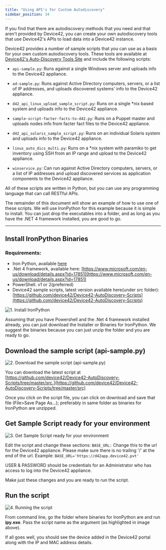 ```yaml
---
title: "Using API's for Custom Autodiscovery"
sidebar_position: 34
---
```

If you find that there are autodiscovery methods that you need and that aren't provided by Device42, you can create your own autodiscovery tools that use Device42's APIs to load data into a Device42 instance.

Device42 provides a number of sample scripts that you can use as a basis for your own custom autodiscovery tools. These tools are available at [Device42's Auto-Discovery Tools Site](https://github.com/device42/Device42-AutoDiscovery-Scripts) and include the following scripts:

- `api-sample.py`: Runs against a single Windows server and uploads info to the Device42 appliance.

- `ad-sample.py`: Runs against Active Directory computers, servers, or a list of IP addresses, and uploads discovered systems' info to the Device42 appliance.

- `d42_api_linux_upload_sample_script.py`: Runs on a single *nix based system and uploads info to the Device42 appliance.

- `sample-script-facter-facts-to-d42.py`: Runs on a Puppet master and uploads nodes info from facter fact files to the Device42 appliance.

- `d42_api_solaris_sample_script.py`: Runs on an individual Solaris system and uploads info to the Device42 appliance.

- `linux_auto_dics_multi.py`: Runs on a *nix system with paramiko to get inventory using SSH from an IP range and upload to the Device42 appliance.

- `winservice.py`: Can run against Active Directory computers, servers, or a list of IP addresses and upload discovered services as application components to the Device42 appliance.

All of these scripts are written in Python, but you can use any programming language that can call RESTful APIs.

The remainder of this document will show an example of how to use one of these scripts. We will use IronPython for this example because it is simple to install. You can just drop the executables into a folder, and as long as you have the .NET 4 framework installed, you are good to go.

* * *

## Install IronPython Binaries

### Requirements:

- Iron Python, available [here](https://ironpython.net/download/)
- .Net 4 framework, available here: [https://www.microsoft.com/en-us/download/details.aspx?id=17851](https://www.microsoft.com/en-us/download/details.aspx?id=17851)
- PowerShell. v1 or 2(preferred)
- Device42 sample scripts, latest version available here(under src folder): [https://github.com/device42/Device42-AutoDiscovery-Scripts](https://github.com/device42/Device42-AutoDiscovery-Scripts)

![1. Install IronPython](/assets/images/install_ironpython.png)

Assuming that you have Powershell and the .Net 4 framework installed already, you can just download the Installer or Binaries for IronPython. We suggest the binaries because you can just unzip the folder and you are ready to go.

## Download the sample script (api-sample.py)

![2. Download the sample script (api-sample.py)](/assets/images/wpid2787-2._Download_the_sample_script__api-sample.py_.png)

You can download the latest script at [https://github.com/device42/Device42-AutoDiscovery-Scripts/tree/master/src.](https://github.com/device42/Device42-AutoDiscovery-Scripts/tree/master/src)

Once you click on the script file, you can click on download and save that file (File>Save Page As...); preferably in same folder as binaries for IronPython are unzipped.

## Get Sample Script ready for your environment

![3. Get Sample Script ready for your environment](/assets/images/wpid2788-3.png)

Edit the script and change these sections: `BASE_URL:` Change this to the url for the Device42 appliance. Please make sure there is no trailing '/' at the end of the url. Example: `BASE_URL='https://d42app.device42.pvt'`

USER & PASSWORD should be credentials for an Administrator who has access to log into the Device42 appliance.

Make just these changes and you are ready to run the script.

## Run the script

![4. Running the script](/assets/images/wpid2789-4.png)

From command line, go the folder where binaries for IronPython are and run **ipy.exe**. Pass the script name as the argument (as highlighted in image above).

If all goes well, you should see the device added in the Device42 portal along with the IP and MAC address details.
